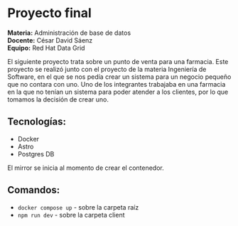 # Proyecto final
**Materia:** Administración de base de datos  
**Docente:** César David Sáenz  
**Equipo:** Red Hat Data Grid  

El siguiente proyecto trata sobre un punto de venta para una farmacia. Este proyecto se realizó junto con el proyecto de la materia Ingeniería de Software, en el que se nos pedía crear un sistema para un negocio pequeño que no contara con uno. Uno de los integrantes trabajaba en una farmacia en la que no tenían un sistema para poder atender a los clientes, por lo que tomamos la decisión de crear uno.

## Tecnologías:
- Docker
- Astro
- Postgres DB

El mirror se inicia al momento de crear el contenedor.

## Comandos:
- `docker compose up` - sobre la carpeta raíz
- `npm run dev` - sobre la carpeta client
